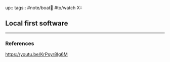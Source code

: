 up::
tags:: #note/boat🚤 #to/watch 
X:: 

## Local first software



---

### References
https://youtu.be/KrPsyr8Ig6M